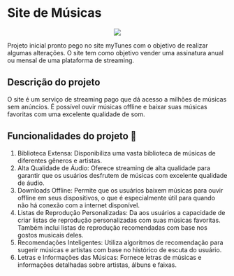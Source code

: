 # Site de Músicas
<p align="center">
<img loading="lazy" src="http://img.shields.io/static/v1?label=STATUS&message=EM%20DESENVOLVIMENTO&color=GREEN&style=for-the-badge"/>
</p>
Projeto inicial pronto pego no site myTunes com o objetivo de realizar algumas alterações. O site tem como objetivo vender uma assinatura anual ou mensal de uma plataforma de streaming. 


## Descrição do projeto 
O site é um serviço de streaming pago que dá acesso a milhões de músicas sem anúncios. É possível ouvir músicas offline e baixar suas músicas favoritas com uma excelente qualidade de som. 

## Funcionalidades do projeto :hammer: 
1. Biblioteca Extensa: Disponibiliza uma vasta biblioteca de músicas de diferentes gêneros e artistas.
2. Alta Qualidade de Áudio: Oferece streaming de alta qualidade para garantir que os usuários desfrutem de músicas com excelente qualidade de áudio.
3. Downloads Offline: Permite que os usuários baixem músicas para ouvir offline em seus dispositivos, o que é especialmente útil para quando não há conexão com a internet disponível.
4. Listas de Reprodução Personalizadas: Da aos usuários a capacidade de criar listas de reprodução personalizadas com suas músicas favoritas. Também inclui listas de reprodução recomendadas com base nos gostos musicais deles.
5. Recomendações Inteligentes: Utiliza algoritmos de recomendação para sugerir músicas e artistas com base no histórico de escuta do usuário.
6. Letras e Informações das Músicas: Fornece letras de músicas e informações detalhadas sobre artistas, álbuns e faixas.
